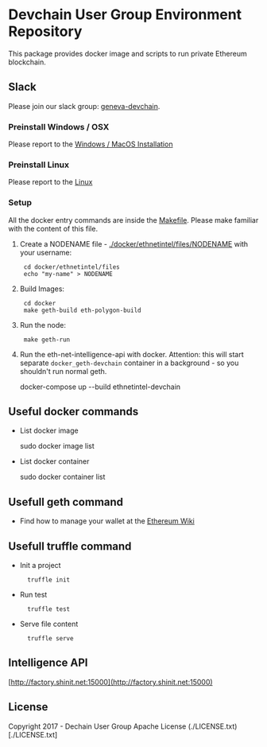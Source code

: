 
# Devchain User Group Environment Repository

This package provides docker image and scripts to run private Ethereum blockchain.

## Slack

Please join our slack group: [geneva-devchain](https://geneva-devchain.slack.com).

### Preinstall Windows / OSX

Please report to the [Windows / MacOS Installation](WindowsMacOS_install)

### Preinstall Linux

Please report to the [Linux](Linux_install)

### Setup

All the docker entry commands are inside the [Makefile](https://github.com/DevchainUserGroup/environment/docker/Makefile). Please make familiar with the content of this file.

1. Create a NODENAME file - [./docker/ethnetintel/files/NODENAME](./docker/ethnetintel/files/NODENAME) with your username:

		cd docker/ethnetintel/files
		echo "my-name" > NODENAME

1. Build Images:

		cd docker
		make geth-build eth-polygon-build

1. Run the node:

		make geth-run

1. Run the eth-net-intelligence-api with docker. Attention: this will start separate `docker_geth-devchain` container in a background - so you shouldn't run normal geth.

	docker-compose up --build ethnetintel-devchain


## Useful docker commands

+ List docker image

	sudo docker image list

+ List docker container

	sudo docker container list



## Usefull geth command

+ Find how to manage your wallet at the [Ethereum Wiki](https://github.com/ethereum/go-ethereum/wiki/Managing-your-accounts)


## Usefull truffle command

+ Init a project

		truffle init

+ Run test

		truffle test

+ Serve file content

		truffle serve


## Intelligence API

[http://factory.shinit.net:15000](http://factory.shinit.net:15000)


## License

Copyright 2017 - Dechain User Group
Apache License (./LICENSE.txt)[./LICENSE.txt]
